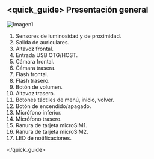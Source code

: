 ## <quick_guide> Presentación general

![Imagen1](http://static.energysistem.com/images/manuals/39995/537dadd36d63a.jpg)

1. Sensores de luminosidad y de proximidad.
2. Salida de auriculares.
3. Altavoz frontal.
4. Entrada USB OTG/HOST.
5. Cámara frontal.
6. Cámara trasera.
7. Flash frontal.
8. Flash trasero.
9. Botón de volumen.
10. Altavoz trasero.
11. Botones táctiles de menú, inicio, volver.
12. Botón de encendido/apagado.
13. Micrófono inferior.
14. Micrófono trasero.
15. Ranura de tarjeta microSIM1.
16. Ranura de tarjeta microSIM2.
17. LED de notificaciones.

</quick_guide>
